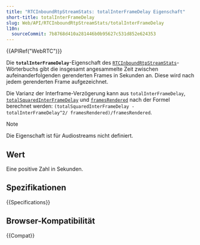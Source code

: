 ```yaml
---
title: "RTCInboundRtpStreamStats: totalInterFrameDelay Eigenschaft"
short-title: totalInterFrameDelay
slug: Web/API/RTCInboundRtpStreamStats/totalInterFrameDelay
l10n:
  sourceCommit: 7b8768d410a281446b0b95627c531d852e624353
---
```


{{APIRef("WebRTC")}}

Die **`totalInterFrameDelay`**-Eigenschaft des [`RTCInboundRtpStreamStats`](/de/docs/Web/API/RTCInboundRtpStreamStats)-Wörterbuchs gibt die insgesamt angesammelte Zeit zwischen aufeinanderfolgenden gerenderten Frames in Sekunden an. Diese wird nach jedem gerenderten Frame aufgezeichnet.

Die Varianz der Interframe-Verzögerung kann aus `totalInterFrameDelay`, [`totalSquaredInterFrameDelay`](/de/docs/Web/API/RTCInboundRtpStreamStats/totalSquaredInterFrameDelay) und [`framesRendered`](/de/docs/Web/API/RTCInboundRtpStreamStats/framesRendered) nach der Formel berechnet werden: `(totalSquaredInterFrameDelay - totalInterFrameDelay^2/ framesRendered)/framesRendered`.

> [!NOTE]
> Die Eigenschaft ist für Audiostreams nicht definiert.

## Wert

Eine positive Zahl in Sekunden.

## Spezifikationen

{{Specifications}}

## Browser-Kompatibilität

{{Compat}}
